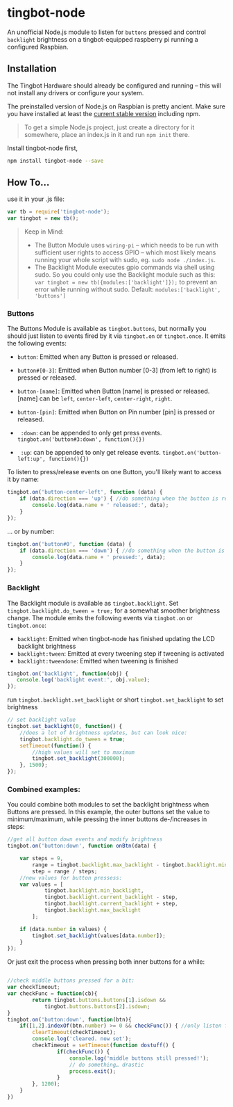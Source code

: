# tingbot-node
An unofficial Node.js module to listen for `buttons` pressed and control `backlight` brightness on a tingbot-equipped raspberry pi running a configured Raspbian.



## Installation ##
The Tingbot Hardware should already be configured and running – this will not install any drivers or configure your system.

The preinstalled version of Node.js on Raspbian is pretty ancient. Make sure you have installed at least the [current stable version](https://github.com/jgibbon/tingbot-node/blob/master/installnode.md) including npm.

> To get a simple Node.js project, just create a directory for it somewhere, place an index.js in it and run `npm init` there.

Install tingbot-node first,
```bash
npm install tingbot-node --save
```
## How To… ##
use it in your .js file:
```javascript
var tb = require('tingbot-node');
var tingbot = new tb();
```
 > Keep in Mind:
 >
 > - The Button Module uses `wiring-pi` – which needs to be run with sufficient user rights to access GPIO – which most likely means running your whole script with sudo, eg. `sudo node ./index.js`.
 > - The Backlight Module executes gpio commands via shell using sudo. So you could only use the Backlight module such as this: `var tingbot = new tb({modules:['backlight']});` to prevent an error while running without sudo. Default: `modules:['backlight', 'buttons']`


### Buttons
The Buttons Module is available as `tingbot.buttons`, but normally you should just listen to events fired by it via `tingbot.on` or `tingbot.once`. It emits the following events:
 - `button`: Emitted when any Button is pressed or released.
 - `button#[0-3]`: Emitted when Button number [0-3] (from left to right) is pressed or released.
 - `button-[name]`: Emitted when Button [name] is pressed or released. [name] can be `left`, `center-left`,  `center-right`, `right`.
 - `button-[pin]`: Emitted when Button on Pin number [pin] is pressed or released.

 - ` :down`: can be appended to only get press events. `tingbot.on('button#3:down', function(){})`
 - ` :up`: can be appended to only get release events. `tingbot.on('button-left:up', function(){})`


To listen to press/release events on one Button, you'll likely want to access it by name:
```javascript
tingbot.on('button-center-left', function (data) {
	if (data.direction === 'up') { //do something when the button is released:
		console.log(data.name + ' released:', data);
	}
});
```
… or by number:
```javascript
tingbot.on('button#0', function (data) {
	if (data.direction === 'down') { //do something when the button is pressed:
		console.log(data.name + ' pressed:', data);
	}
});
```
### Backlight
The Backlight module is available as `tingbot.backlight`. Set `tingbot.backlight.do_tween = true;` for a somewhat smoother brightness change. The module emits the following events via `tingbot.on` or `tingbot.once`:
 - `backlight`: Emitted when tingbot-node has finished updating the LCD backlight brightness
 - `backlight:tween`: Emitted at every tweening step if tweening is activated
 - `backlight:tweendone`: Emitted when tweening is finished


 ```javascript
 tingbot.on('backlight', function(obj) {
 	console.log('backlight event:', obj.value);
 });
 ```
run `tingbot.backlight.set_backlight` or short `tingbot.set_backlight` to set brightness
```javascript
// set backlight value
tingbot.set_backlight(0, function() {
	//does a lot of brightness updates, but can look nice:
	tingbot.backlight.do_tween = true;
	setTimeout(function() {
		//high values will set to maximum
		tingbot.set_backlight(300000);
	}, 1500);
});
```
### Combined examples:
You could combine both modules to set the backlight brightness when Buttons are pressed. In this example, the outer buttons set the value to minimum/maximum, while pressing the inner buttons de-/increases in steps:
```javascript
//get all button down events and modify brightness
tingbot.on('button:down', function onBtn(data) {

	var steps = 9,
		range = tingbot.backlight.max_backlight - tingbot.backlight.min_backlight,
		step = range / steps;
	//new values for button pressess:
	var values = [
			tingbot.backlight.min_backlight,
			tingbot.backlight.current_backlight - step,
			tingbot.backlight.current_backlight + step,
			tingbot.backlight.max_backlight
		];

	if (data.number in values) {
		tingbot.set_backlight(values[data.number]);
	}
});
```
Or just exit the process when pressing both inner buttons for a while:

```javascript

//check middle buttons pressed for a bit:
var checkTimeout;
var checkFunc = function(cb){
		return tingbot.buttons.buttons[1].isdown &&
			tingbot.buttons.buttons[2].isdown;
}
tingbot.on('button:down', function(btn){
	if([1,2].indexOf(btn.number) >= 0 && checkFunc()) { //only listen for both middle buttons
		clearTimeout(checkTimeout);
		console.log('cleared. now set');
		checkTimeout = setTimeout(function dostuff() {
				if(checkFunc()) {
					console.log('middle buttons still pressed!');
					// do something… drastic
					process.exit();
				}
		}, 1200);
	}
})

```
